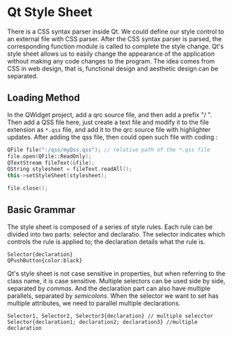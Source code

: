 # Qt Style Sheet

There is a CSS syntax parser inside Qt. We could define our style control to an external file with CSS parser. After the CSS syntax parser is parsed, the corresponding function module is called to complete the style change. Qt's style sheet allows us to easily change the appearance of the application without making any code changes to the program. The idea comes from CSS in web design, that is, functional design and aesthetic design can be separated.

## Loading Method

In the QWidget project, add a qrc source file, and then add a prefix "/ ". Then add a QSS file here, just create a text file and modify it to the file extension as `*.qss` file,  and add it to the qrc source file with highlighter updates. After adding the qss file, then could open such file with coding :
```cpp
QFile file(":/qss/myQss.qss"); // relative path of the *.qss file
file.open(QFile::ReadOnly);
QTextStream fileText(&file);
QString stylesheet = fileText.readAll();
this->setStyleSheet(stylesheet);

file.close();
```
## Basic Grammar
The style sheet is composed of a series of style rules. Each rule can be divided into two parts: selector and declaratio. The selector indicates which controls the rule is applied to; the declaration details what the rule is.
```qss
Selector{declaration} 
QPushButton{color:black}
```
Qt's style sheet is not case sensitive in properties, but when referring to the class name, it is case sensitive. Multiple selectors can be used side by side, separated by _commas_. And the declaration part can also have multiple parallels, separated by _semicolons_. When the selector we want to set has multiple attributes, we need to parallel multiple declarations.
```qss
Selector1, Selector2, Selector3{declaration} // multiple selecctor
Selector{declaration1; declaration2; declaration3} //multiple declaration
```
